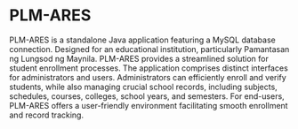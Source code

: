 # PLM-ARES
PLM-ARES is a standalone Java application featuring a MySQL database connection. Designed for an educational institution, particularly Pamantasan ng Lungsod ng Maynila. PLM-ARES provides a streamlined solution for student enrollment processes. The application comprises distinct interfaces for administrators and users. Administrators can efficiently enroll and verify students, while also managing crucial school records, including subjects, schedules, courses, colleges, school years, and semesters. For end-users, PLM-ARES offers a user-friendly environment facilitating smooth enrollment and record tracking.
